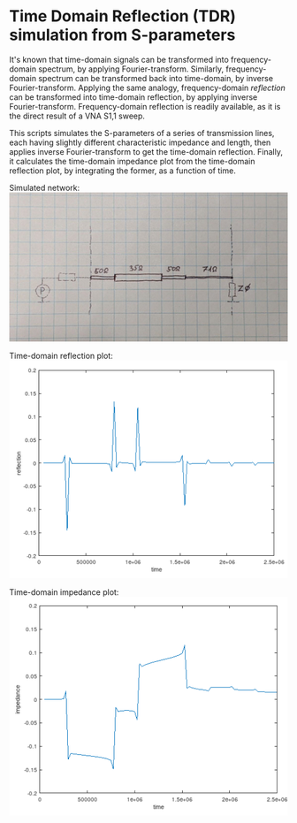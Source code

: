 # Time Domain Reflection (TDR) simulation from S-parameters

It's known that time-domain signals can be transformed into frequency-domain spectrum, by applying Fourier-transform. Similarly, frequency-domain spectrum can be transformed back into time-domain, by inverse Fourier-transform.
Applying the same analogy, frequency-domain *reflection* can be transformed into time-domain reflection, by applying inverse Fourier-transform.
Frequency-domain reflection is readily available, as it is the direct result of a VNA S1,1 sweep.

This scripts simulates the S-parameters of a series of transmission lines, each having slightly different characteristic impedance and length, then applies inverse Fourier-transform to get the time-domain reflection. Finally, it calculates the time-domain impedance plot from the time-domain reflection plot, by integrating the former, as a function of time. 

Simulated network:
![tdrschem](tdrschem.jpg)

Time-domain reflection plot:
![tdrplot1](tdrplot1.png)

Time-domain impedance plot:
![tdrplot2](tdrplot2.png)
